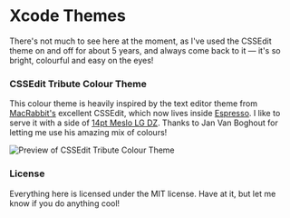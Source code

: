 Xcode Themes
============

There's not much to see here at the moment, as I've used the CSSEdit theme on and off for about 5 years, and always come back to it — it's so bright, colourful and easy on the eyes!

### CSSEdit Tribute Colour Theme
This colour theme is heavily inspired by the text editor theme from [MacRabbit's][MR] excellent CSSEdit, which now lives inside [Espresso](http://macrabbit.com/espresso/). I like to serve it with a side of [14pt Meslo LG DZ][Meslo]. Thanks to Jan Van Boghout for letting me use his amazing mix of colours!

![Preview of CSSEdit Tribute Colour Theme](http://f.cl.ly/items/0p3R313p1X0y0D1C3s1Y/Screen%20Shot%202013-05-20%20at%209.45.04%20AM.png)

### License
Everything here is licensed under the MIT license. Have at it, but let me know if you do anything cool!

 [MR]: http://macrabbit.com/
 [Meslo]: https://github.com/andreberg/Meslo-Font
